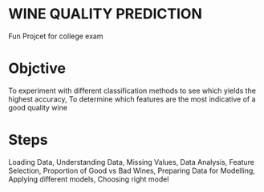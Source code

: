 # WINE QUALITY PREDICTION
Fun Projcet for college exam

# Objctive
To experiment with different classification methods to see which yields the highest accuracy, 
To determine which features are the most indicative of a good quality wine

# Steps
Loading Data,
Understanding Data,
Missing Values,
Data Analysis,
Feature Selection,
Proportion of Good vs Bad Wines,
Preparing Data for Modelling,
Applying different models,
Choosing right model

